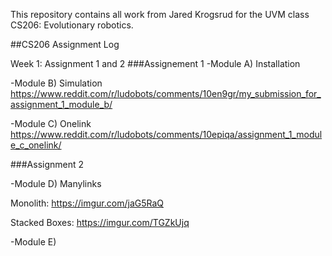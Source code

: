 This repository contains all work from Jared Krogsrud for the UVM class CS206: Evolutionary robotics.

##CS206 Assignment Log

Week 1: Assignment 1 and 2
###Assignement 1
-Module A) Installation

-Module B) Simulation
https://www.reddit.com/r/ludobots/comments/10en9gr/my_submission_for_assignment_1_module_b/

-Module C) Onelink
https://www.reddit.com/r/ludobots/comments/10epiqa/assignment_1_module_c_onelink/

###Assignment 2

-Module D) Manylinks

Monolith: https://imgur.com/jaG5RaQ

Stacked Boxes: https://imgur.com/TGZkUjq

-Module E)


